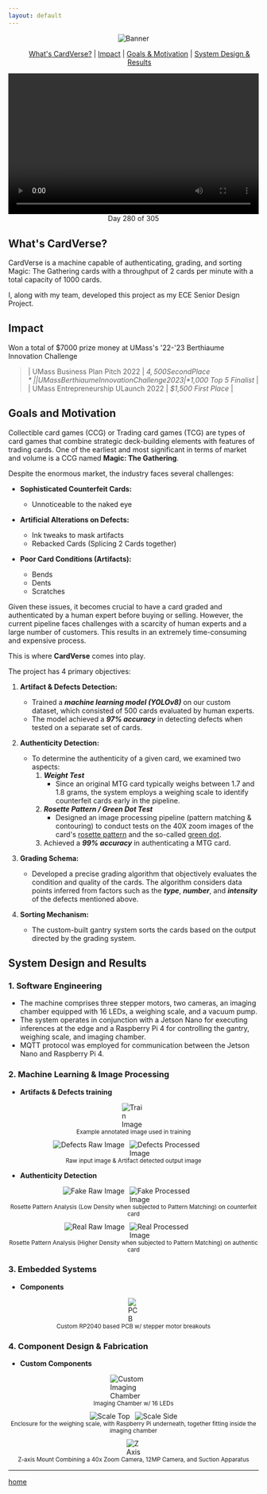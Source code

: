 ```yaml
---
layout: default
---
```


<p align="center">
  <img src="assets/logo.jpg" alt="Banner">
</p>

<nav style="text-align: center;">
    <ul>
        <a href="#whats-cardverse">What's CardVerse?</a> | 
        <a href="#impact">Impact</a> |
        <a href="#goals-and-motivation">Goals & Motivation</a> |
        <a href="#system-design-and-results">System Design & Results</a>
    </ul>
</nav>


<div style="position: relative; padding-bottom: 56.25%; height: 0; overflow: hidden;">
    <video controls autoplay style="position: absolute; top: 0; left: 0; width: 100%; height: 100%;">
        <source src="assets/card_verse_work.mp4" type="video/mp4">
    </video>
</div>
<figcaption style="text-align: center;">Day 280 of 305</figcaption>


## What's CardVerse?
CardVerse is a machine capable of authenticating, grading, and sorting Magic: The Gathering cards with a throughput of 2 cards per minute with a total capacity of 1000 cards.

I, along with my team, developed this project as my ECE Senior Design Project. 


## Impact
Won a total of $7000 prize money at UMass's '22-'23 Berthiaume Innovation Challenge


>| UMass Business Plan Pitch 2022             | *$4,500 Second Place* |
| UMass Berthiaume Innovation Challenge 2023 | *$1,000 Top 5 Finalist* |
| UMass Entrepreneurship ULaunch 2022        | *$1,500 First Place*   |

## Goals and Motivation

Collectible card games (CCG) or Trading card games (TCG) are types of card games that combine strategic deck-building elements with features of trading cards. One of the earliest and most significant in terms of market and volume is a CCG named **Magic: The Gathering**.

Despite the enormous market, the industry faces several challenges:

- **Sophisticated Counterfeit Cards:**
  - Unnoticeable to the naked eye

- **Artificial Alterations on Defects:**
  - Ink tweaks to mask artifacts
  - Rebacked Cards (Splicing 2 Cards together)

- **Poor Card Conditions (Artifacts):**
  - Bends
  - Dents
  - Scratches

Given these issues, it becomes crucial to have a card graded and authenticated by a human expert before buying or selling. However, the current pipeline faces challenges with a scarcity of human experts and a large number of customers. This results in an extremely time-consuming and expensive process.

This is where **CardVerse** comes into play.

The project has 4 primary objectives:

1. **Artifact & Defects Detection:**
   - Trained a ***machine learning model (YOLOv8)*** on our custom dataset, which consisted of 500 cards evaluated by human experts.
   - The model achieved a ***97% accuracy*** in detecting defects when tested on a separate set of cards.

2. **Authenticity Detection:**
   - To determine the authenticity of a given card, we examined two aspects:
     1. ***Weight Test***
        - Since an original MTG card typically weighs between 1.7 and 1.8 grams, the system employs a weighing scale to identify counterfeit cards early in the pipeline.
     2. ***Rosette Pattern / Green Dot Test***
        - Designed an image processing pipeline (pattern matching & contouring) to conduct tests on the 40X zoom images of the card's [rosette pattern](https://www.mtginformation.com/counterfeits#:~:text=%E2%80%8B-,The%20Rosette%20Test,printings%20of%20the%20same%20set.) and the so-called [green dot](https://www.detecting-the-fakes.com/checking-details/green-dot-check/).
     3. Achieved a ***99% accuracy*** in authenticating a MTG card.

3. **Grading Schema:**
   - Developed a precise grading algorithm that objectively evaluates the condition and quality of the cards. The algorithm considers data points inferred from factors such as the ***type***, ***number***, and ***intensity*** of the defects mentioned above.

4. **Sorting Mechanism:**
   - The custom-built gantry system sorts the cards based on the output directed by the grading system.


## System Design and Results

### 1. Software Engineering

   - The machine comprises three stepper motors, two cameras, an imaging chamber equipped with 16 LEDs, a weighing scale, and a vacuum pump.
   - The system operates in conjunction with a Jetson Nano for executing inferences at the edge and a Raspberry Pi 4 for controlling the gantry, weighing scale, and imaging chamber. 
   - MQTT protocol was employed for communication between the Jetson Nano and Raspberry Pi 4.

### 2. Machine Learning & Image Processing
   - **Artifacts & Defects training**
   <div style="display: flex; flex-direction: column; align-items: center; margin: 10px 0;">
      <div style="display: flex; flex-direction: row; justify-content: center;">
         <img src="assets/train.png" alt="Train Image" style="max-width: 50%;">
      </div>
      <figcaption style="font-size: smaller; text-align: center;">Example annotated image used in training</figcaption>
   </div>
   <div style="display: flex; flex-direction: column; align-items: center; margin: 10px 0;">
      <div style="display: flex; flex-direction: row; justify-content: center;">
         <img src="assets/defects_raw.jpg" alt="Defects Raw Image" style="max-width: 50%; margin-right: 10px;">
         <img src="assets/defects_processed.jpg" alt="Defects Processed Image" style="max-width: 50%;">
      </div>
      <figcaption style="font-size: smaller; text-align: center;">Raw input image & Artifact detected output image</figcaption>
   </div>

   - **Authenticity Detection**
   <div style="display: flex; flex-direction: column; align-items: center; margin: 10px 0;">
      <div style="display: flex; flex-direction: row; justify-content: center;">
         <img src="assets/Fake_Raw.jpg" alt="Fake Raw Image" style="max-width: 50%; margin-right: 10px;">
         <img src="assets/Fake_Processed.jpg" alt="Fake Processed Image" style="max-width: 50%;">
      </div>
      <figcaption style="font-size: smaller; text-align: center;">Rosette Pattern Analysis (Low Density when subjected to Pattern Matching) on counterfeit card</figcaption>
   </div>
   <div style="display: flex; flex-direction: column; align-items: center; margin: 10px 0;">
      <div style="display: flex; flex-direction: row; justify-content: center;">
         <img src="assets/real_raw.jpg" alt="Real Raw Image" style="max-width: 50%; margin-right: 10px;">
         <img src="assets/real_processed.jpg" alt="Real Processed Image" style="max-width: 50%;">
      </div>
      <figcaption style="font-size: smaller; text-align: center;">Rosette Pattern Analysis (Higher Density when subjected to Pattern Matching) on authentic card</figcaption>
   </div>


### 3. Embedded Systems
   - **Components**
   <div style="display: flex; flex-direction: column; align-items: center; margin: 10px 0;">
      <div style="display: flex; flex-direction: row; justify-content: center;">
         <img src="assets/pcb.jpg" alt="PCB" style="max-width: 50%;">
      </div>
      <figcaption style="font-size: smaller; text-align: center;">Custom RP2040 based PCB w/ stepper motor breakouts</figcaption>
   </div>


### 4. Component Design & Fabrication
   - **Custom Components**
   <div style="display: flex; flex-direction: column; align-items: center; margin: 10px 0;">
      <div style="display: flex; flex-direction: row; justify-content: center;">
         <img src="assets/imagingchamber.png" alt="Custom Imaging Chamber" style="max-width: 50%;">
      </div>
      <figcaption style="font-size: smaller; text-align: center;">Imaging Chamber w/ 16 LEDs</figcaption>
   </div>
   <div style="display: flex; flex-direction: column; align-items: center; margin: 10px 0;">
      <div style="display: flex; flex-direction: row; justify-content: center;">
         <img src="assets/scale_top.jpg" alt="Scale Top" style="max-width: 50%; margin-right: 10px;">
         <img src="assets/weighing_scale.jpg" alt="Scale Side" style="max-width: 50%;">
      </div>
      <figcaption style="font-size: smaller; text-align: center;">Enclosure for the weighing scale, with Raspberry Pi underneath, together fitting inside the imaging chamber</figcaption>
   </div>
   <div style="display: flex; flex-direction: column; align-items: center; margin: 10px 0;">
      <div style="display: flex; flex-direction: row; justify-content: center;">
         <img src="assets/z_mount.jpg" alt="Z Axis" style="max-width: 50%;">
      </div>
      <figcaption style="font-size: smaller; text-align: center;">Z-axis Mount Combining a 40x Zoom Camera, 12MP Camera, and Suction Apparatus</figcaption>
   </div>

***
[home](https://jatanjay.github.io/projects/)



